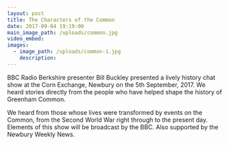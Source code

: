 ```yaml
---
layout: post
title: The Characters of the Common
date: 2017-09-04 19:19:00
main_image_path: /uploads/common.jpg
video_embed:
images:
  - image_path: /uploads/common-1.jpg
    description:
---
```



BBC Radio Berkshire presenter Bill Buckley presented a lively history chat show at the Corn Exchange, Newbury on the 5th September, 2017. We heard stories directly from the people who have helped shape the history of Greenham Common.

We heard from those whose lives were transformed by events on the Common, from the Second World War right through to the present day. Elements of this show will be broadcast by the BBC. Also supported by the Newbury Weekly News.